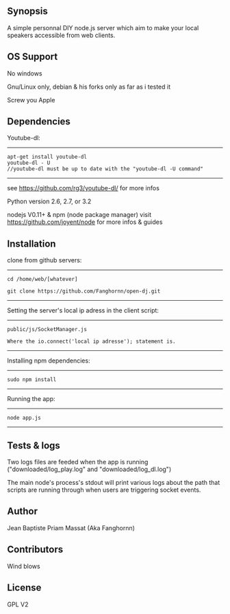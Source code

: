 ## Synopsis

A simple personnal DIY node.js server which aim to make your local speakers accessible from web clients.

## OS Support

No windows

Gnu/Linux only, debian & his forks only as far as i tested it

Screw you Apple

## Dependencies
  
Youtube-dl:
  
----------------------------------------------------
    apt-get install youtube-dl
    youtube-dl - U 
    //youtube-dl must be up to date with the "youtube-dl -U command" 
----------------------------------------------------
see https://github.com/rg3/youtube-dl/ for more infos
  
  
Python version 2.6, 2.7, or 3.2
  
  
nodejs V0.11+ & npm (node package manager) 
visit https://github.com/joyent/node for more infos & guides


## Installation

clone from github servers:

---------------------------------------------------

    cd /home/web/[whatever]
 
    git clone https://github.com/Fanghornn/open-dj.git

---------------------------------------------------

Setting the server's local ip adress in the client script:

---------------------------------------------------

    public/js/SocketManager.js 
    
    Where the io.connect('local ip adresse'); statement is.

---------------------------------------------------
  
Installing npm dependencies:
  
----------------------------------------------------
    
    sudo npm install
    
----------------------------------------------------


Running the app:

----------------------------------------------------

    node app.js

----------------------------------------------------

## Tests & logs

Two logs files are feeded when the app is running ("downloaded/log_play.log" and "downloaded/log_dl.log")

The main node's process's stdout will print various logs about the path that scripts are running through when users are triggering socket events.


## Author

Jean Baptiste Priam Massat (Aka Fanghornn)

## Contributors

Wind blows

## License

GPL V2

